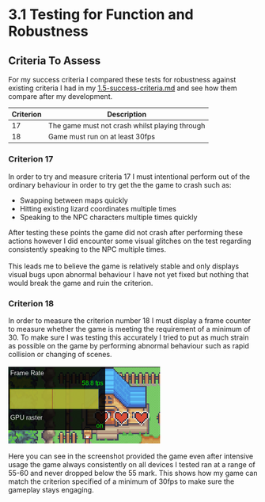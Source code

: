 # 3.1 Testing for Function and Robustness

## Criteria To Assess

For my success criteria I compared these tests for robustness against existing criteria I had in my [1.5-success-criteria.md](../1-analysis/1.5-success-criteria.md "mention") and see how them compare after my development.

| Criterion | Description                                    |
| --------- | ---------------------------------------------- |
| 17        | The game must not crash whilst playing through |
| 18        | Game must run on at least 30fps                |

### Criterion 17

In order to try and measure criteria 17 I must intentional perform out of the ordinary behaviour in order to try get the the game to crash such as:

* Swapping between maps quickly
* Hitting existing lizard coordinates multiple times
* Speaking to the NPC characters multiple times quickly

After testing these points the game did not crash after performing these actions however I did encounter some visual glitches on the test regarding consistently speaking to the NPC multiple times.\
\
This leads me to believe the game is relatively stable and only displays visual bugs upon abnormal behaviour I have not yet fixed but nothing that would break the game and ruin the criterion.

### Criterion 18

In order to measure the criterion number 18 I must display a frame counter to measure whether the game is meeting the requirement of a minimum of 30. To make sure I was testing this accurately I tried to put as much strain as possible on the game by performing abnormal behaviour such as rapid collision or changing of scenes.\
\
<img src="../.gitbook/assets/image (3).png" alt="" data-size="original">

Here you can see in the screenshot provided the game even after intensive usage the game always consistently on all devices I tested ran at a range of 55-60 and never dropped below the 55 mark. This shows how my game can match the criterion specified of a minimum of 30fps to make sure the gameplay stays engaging.&#x20;
